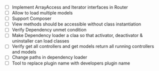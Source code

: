 - [ ] Implement ArrayAccess and Iterator interfaces in Router
- [ ] Allow to load multiple models
- [ ] Support Composer
- [ ] View methods should be accessible without class instantiation
- [ ] Verify Dependency unmet condition
- [ ] Make Dependency loader a claa so that activator, deactivator & uninstaller can load classes
- [ ] Verify get all controllers and get models return all running controllers and models
- [ ] Change paths in dependency loader
- [ ] Tool to replace plugin name with developers plugin name
